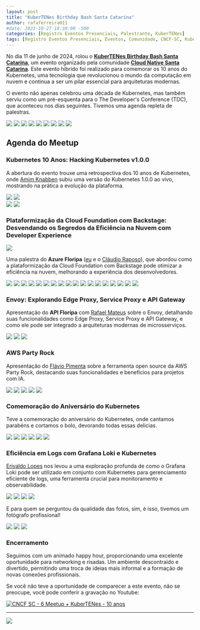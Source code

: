 ```yaml
---
layout: post
title: "KuberTENes Birthday Bash Santa Catarina"
author: rafaferreira011
#date: 2023-10-27 18:30:00 -500
categories: [Registro Eventos Presenciais, Palestrante, KuberTENes]
tags: [Registro Eventos Presenciais, Eventos, Comunidade, CNCF-SC, KuberTENes]
---
```


No dia 11 de junho de 2024, rolou o [**KuberTENes Birthday Bash Santa Catarina**](https://community.cncf.io/events/details/cncf-cloud-native-santa-catarina-presents-6o-kubertenes-birthday-bash-santa-catarina/), um evento organizado pela comunidade [**Cloud Native Santa Catarina**](https://community.cncf.io/cloud-native-santa-catarina/). Este evento híbrido foi realizado para comemorar os 10 anos do Kubernetes, uma tecnologia que revolucionou o mundo da computação em nuvem e continua a ser um pilar essencial para arquiteturas modernas.

O evento não apenas celebrou uma década de Kubernetes, mas também serviu como um pré-esquenta para o The Developer's Conference (TDC), que aconteceu nos dias seguintes. Tivemos uma agenda repleta de palestras.

![](https://stoblobcertificados011.blob.core.windows.net/imagens-blog/posts/CloudNativeSC-KuberTENes/01.JPG)
![](https://stoblobcertificados011.blob.core.windows.net/imagens-blog/posts/CloudNativeSC-KuberTENes/02.JPG)
![](https://stoblobcertificados011.blob.core.windows.net/imagens-blog/posts/CloudNativeSC-KuberTENes/03.JPG)
![](https://stoblobcertificados011.blob.core.windows.net/imagens-blog/posts/CloudNativeSC-KuberTENes/04.JPG)
![](https://stoblobcertificados011.blob.core.windows.net/imagens-blog/posts/CloudNativeSC-KuberTENes/05.JPG)
![](https://stoblobcertificados011.blob.core.windows.net/imagens-blog/posts/CloudNativeSC-KuberTENes/06.JPG)
![](https://stoblobcertificados011.blob.core.windows.net/imagens-blog/posts/CloudNativeSC-KuberTENes/07.JPG)
![](https://stoblobcertificados011.blob.core.windows.net/imagens-blog/posts/CloudNativeSC-KuberTENes/08.JPG)
![](https://stoblobcertificados011.blob.core.windows.net/imagens-blog/posts/CloudNativeSC-KuberTENes/038.JPG)

## Agenda do Meetup

### Kubernetes 10 Anos: Hacking Kubernetes v1.0.0
A abertura do evento trouxe uma retrospectiva dos 10 anos de Kubernetes, onde [Amim Knabben](https://www.linkedin.com/in/amim/) subiu uma versão do Kubernetes 1.0.0 ao vivo, mostrando na prática a evolução da plataforma.

![](https://stoblobcertificados011.blob.core.windows.net/imagens-blog/posts/CloudNativeSC-KuberTENes/09.JPG)
![](https://stoblobcertificados011.blob.core.windows.net/imagens-blog/posts/CloudNativeSC-KuberTENes/10.JPG)    
![](https://stoblobcertificados011.blob.core.windows.net/imagens-blog/posts/CloudNativeSC-KuberTENes/11.JPG)
![](https://stoblobcertificados011.blob.core.windows.net/imagens-blog/posts/CloudNativeSC-KuberTENes/12.JPG)


### Plataformização da Cloud Foundation com Backstage: Desvendando os Segredos da Eficiência na Nuvem com Developer Experience

![](https://stoblobcertificados011.blob.core.windows.net/imagens-blog/posts/kuberTENes-Birthday-Bash-Santa-Catarina.png)

Uma palestra do **Azure Floripa** ([eu](https://www.linkedin.com/in/rafaelmaferreira/) e o [Cláudio Raposo](https://www.linkedin.com/in/cfraposo/)), que abordou como a plataformização da Cloud Foundation com Backstage pode otimizar a eficiência na nuvem, melhorando a experiência dos desenvolvedores.

![](https://stoblobcertificados011.blob.core.windows.net/imagens-blog/posts/CloudNativeSC-KuberTENes/13.JPG)
![](https://stoblobcertificados011.blob.core.windows.net/imagens-blog/posts/CloudNativeSC-KuberTENes/14.JPG)
![](https://stoblobcertificados011.blob.core.windows.net/imagens-blog/posts/CloudNativeSC-KuberTENes/15.JPG)
![](https://stoblobcertificados011.blob.core.windows.net/imagens-blog/posts/CloudNativeSC-KuberTENes/16.JPG)
![](https://stoblobcertificados011.blob.core.windows.net/imagens-blog/posts/CloudNativeSC-KuberTENes/17.JPG)
![](https://stoblobcertificados011.blob.core.windows.net/imagens-blog/posts/CloudNativeSC-KuberTENes/18.JPG)
![](https://stoblobcertificados011.blob.core.windows.net/imagens-blog/posts/CloudNativeSC-KuberTENes/19.JPG)
![](https://stoblobcertificados011.blob.core.windows.net/imagens-blog/posts/CloudNativeSC-KuberTENes/20.JPG)
![](https://stoblobcertificados011.blob.core.windows.net/imagens-blog/posts/CloudNativeSC-KuberTENes/21.JPG)
![](https://stoblobcertificados011.blob.core.windows.net/imagens-blog/posts/CloudNativeSC-KuberTENes/22.JPG)
![](https://stoblobcertificados011.blob.core.windows.net/imagens-blog/posts/CloudNativeSC-KuberTENes/23.JPG)
![](https://stoblobcertificados011.blob.core.windows.net/imagens-blog/posts/CloudNativeSC-KuberTENes/24.JPG)
![](https://stoblobcertificados011.blob.core.windows.net/imagens-blog/posts/CloudNativeSC-KuberTENes/25.JPG)
![](https://stoblobcertificados011.blob.core.windows.net/imagens-blog/posts/CloudNativeSC-KuberTENes/26.JPG)
![](https://stoblobcertificados011.blob.core.windows.net/imagens-blog/posts/CloudNativeSC-KuberTENes/27.JPG)
![](https://stoblobcertificados011.blob.core.windows.net/imagens-blog/posts/CloudNativeSC-KuberTENes/28.JPG)
![](https://stoblobcertificados011.blob.core.windows.net/imagens-blog/posts/CloudNativeSC-KuberTENes/29.JPG)
![](https://stoblobcertificados011.blob.core.windows.net/imagens-blog/posts/CloudNativeSC-KuberTENes/48.JPG)

### Envoy: Explorando Edge Proxy, Service Proxy e API Gateway
Apresentação do **API Floripa** com [Rafael Mateus](https://www.linkedin.com/in/rafaelbmateus/) sobre o Envoy, detalhando suas funcionalidades como Edge Proxy, Service Proxy e API Gateway, e como ele pode ser integrado a arquiteturas modernas de microsserviços.

![](https://stoblobcertificados011.blob.core.windows.net/imagens-blog/posts/CloudNativeSC-KuberTENes/30.jpg)
![](https://stoblobcertificados011.blob.core.windows.net/imagens-blog/posts/CloudNativeSC-KuberTENes/31.jpg)
![](https://stoblobcertificados011.blob.core.windows.net/imagens-blog/posts/CloudNativeSC-KuberTENes/32.jpg)

### AWS Party Rock
Apresentação do [Flávio Pimenta](https://www.linkedin.com/in/flaap/) sobre a ferramenta open source da AWS Party Rock, destacando suas funcionalidades e benefícios para projetos com IA.

![](https://stoblobcertificados011.blob.core.windows.net/imagens-blog/posts/CloudNativeSC-KuberTENes/33.JPG)
![](https://stoblobcertificados011.blob.core.windows.net/imagens-blog/posts/CloudNativeSC-KuberTENes/34.JPG)
![](https://stoblobcertificados011.blob.core.windows.net/imagens-blog/posts/CloudNativeSC-KuberTENes/35.JPG)
![](https://stoblobcertificados011.blob.core.windows.net/imagens-blog/posts/CloudNativeSC-KuberTENes/36.JPG)
![](https://stoblobcertificados011.blob.core.windows.net/imagens-blog/posts/CloudNativeSC-KuberTENes/37.JPG)

### Comemoração do Aniversário do Kubernetes
Teve a comemoração do aniversário do Kubernetes, onde cantamos parabéns e cortamos o bolo, devorando todas essas delicias.

![](https://stoblobcertificados011.blob.core.windows.net/imagens-blog/posts/CloudNativeSC-KuberTENes/38.JPG)
![](https://stoblobcertificados011.blob.core.windows.net/imagens-blog/posts/CloudNativeSC-KuberTENes/39.JPG)
![](https://stoblobcertificados011.blob.core.windows.net/imagens-blog/posts/CloudNativeSC-KuberTENes/40.JPG)
![](https://stoblobcertificados011.blob.core.windows.net/imagens-blog/posts/CloudNativeSC-KuberTENes/41.JPG)
![](https://stoblobcertificados011.blob.core.windows.net/imagens-blog/posts/CloudNativeSC-KuberTENes/42.JPG)
![](https://stoblobcertificados011.blob.core.windows.net/imagens-blog/posts/CloudNativeSC-KuberTENes/43.JPG)

### Eficiência em Logs com Grafana Loki e Kubernetes
[Erivaldo Lopes](https://www.linkedin.com/in/erivaldolopes/) nos levou a uma exploração profunda de como o Grafana Loki pode ser utilizado em conjunto com Kubernetes para gerenciamento eficiente de logs, uma ferramenta crucial para monitoramento e observabilidade.

![](https://stoblobcertificados011.blob.core.windows.net/imagens-blog/posts/CloudNativeSC-KuberTENes/44.JPG)
![](https://stoblobcertificados011.blob.core.windows.net/imagens-blog/posts/CloudNativeSC-KuberTENes/45.JPG)
![](https://stoblobcertificados011.blob.core.windows.net/imagens-blog/posts/CloudNativeSC-KuberTENes/46.JPG)
![](https://stoblobcertificados011.blob.core.windows.net/imagens-blog/posts/CloudNativeSC-KuberTENes/47.JPG)

E para quem se perguntou da qualidade das fotos, sim, é isso, tivemos um fotógrafo profissional!

![](https://stoblobcertificados011.blob.core.windows.net/imagens-blog/posts/CloudNativeSC-KuberTENes/49.jpg)
![](https://stoblobcertificados011.blob.core.windows.net/imagens-blog/posts/CloudNativeSC-KuberTENes/50.jpg)
![](https://stoblobcertificados011.blob.core.windows.net/imagens-blog/posts/CloudNativeSC-KuberTENes/51.jpg)

### Encerramento 
Seguimos com um animado happy hour, proporcionando uma excelente oportunidade para networking e risadas. Um ambiente descontraído e divertido, permitindo uma troca de ideias mais informal e a formação de novas conexões profissionais.

Se você não teve a oportunidade de comparecer a este evento, não se preocupe, você pode conferir a gravação no Youtube:

[![CNCF SC - 6 Meetup + KuberTENes - 10 anos](https://img.youtube.com/vi/iACjUNbhnaM/0.jpg)](https://www.youtube.com/watch?v=iACjUNbhnaM)

---

![](https://stoblobcertificados011.blob.core.windows.net/imagens-blog/posts/Logo2.png)